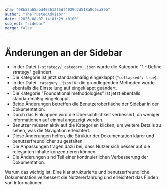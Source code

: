 ```yaml
---
sha: "08b52a65abd403612f5df4029d2d518a8d5ca89b"
author: "TheTrustedAdvisor"
date: "2025-08-07 14:01:29 +0100"
subject: "sidebar"
merge: false
---
```


# Änderungen an der Sidebar

- In der Datei `1-strategy/_category_.json` wurde die Kategorie "1 - Define strategy" geändert.
- Die Kategorie ist jetzt standardmäßig eingeklappt (`"collapsed": true`).
- In der Datei `_category_.json` für die grundlegenden Methoden wurde ebenfalls die Einstellung auf eingeklappt geändert.
- Die Kategorie "Foundational methodologies" ist jetzt ebenfalls standardmäßig eingeklappt.
- Beide Änderungen betreffen die Benutzeroberfläche der Sidebar in der Dokumentation.
- Durch das Einklappen wird die Übersichtlichkeit verbessert, da weniger Informationen auf einmal angezeigt werden.
- Benutzer müssen aktiv auf die Kategorien klicken, um weitere Details zu sehen, was die Navigation erleichtert.
- Diese Änderungen helfen, die Struktur der Dokumentation klarer und benutzerfreundlicher zu gestalten.
- Die Anpassungen tragen dazu bei, dass Nutzer sich besser auf die relevanten Inhalte konzentrieren können.
- Die Änderungen sind Teil einer kontinuierlichen Verbesserung der Dokumentation.

Warum das wichtig ist: Eine klar strukturierte und benutzerfreundliche Dokumentation verbessert die Nutzererfahrung und erleichtert das Finden von Informationen.


